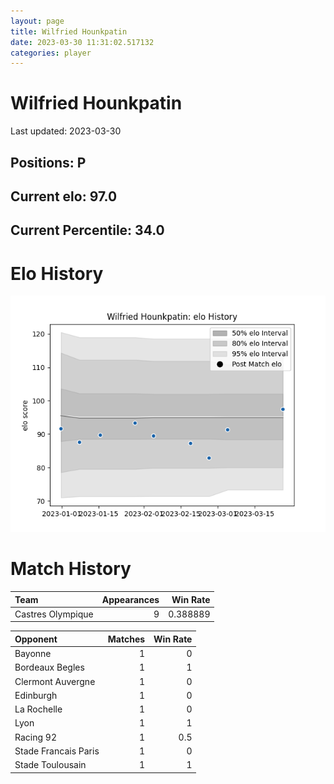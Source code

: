 ```yaml
---  
layout: page  
title: Wilfried Hounkpatin  
date: 2023-03-30 11:31:02.517132  
categories: player  
---
```

# Wilfried Hounkpatin


Last updated: 2023-03-30
## Positions: P

## Current elo: 97.0

## Current Percentile: 34.0

# Elo History


![elo history](history_WilfriedHounkpatin.png)
# Match History


| Team              |   Appearances |   Win Rate |
|:------------------|--------------:|-----------:|
| Castres Olympique |             9 |   0.388889 |

| Opponent             |   Matches |   Win Rate |
|:---------------------|----------:|-----------:|
| Bayonne              |         1 |        0   |
| Bordeaux Begles      |         1 |        1   |
| Clermont Auvergne    |         1 |        0   |
| Edinburgh            |         1 |        0   |
| La Rochelle          |         1 |        0   |
| Lyon                 |         1 |        1   |
| Racing 92            |         1 |        0.5 |
| Stade Francais Paris |         1 |        0   |
| Stade Toulousain     |         1 |        1   |